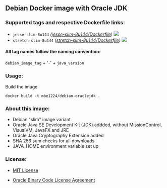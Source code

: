 ## Debian Docker image with Oracle JDK

### Supported tags and respective Dockerfile links:

* ```jesse-slim-8u144``` _\([jesse-slim-8u144/Dockerfile]\)_
[![](https://images.microbadger.com/badges/image/mbe1224/debian-oraclejdk:jesse-slim-8u144.svg)](https://microbadger.com/images/mbe1224/debian-oraclejdk:jesse-slim-8u144 "")
* ```stretch-slim-8u144``` _\([stretch-slim-8u144/Dockerfile]\)_
[![](https://images.microbadger.com/badges/image/mbe1224/debian-oraclejdk:jstretch-slim-8u144.svg)](https://microbadger.com/images/mbe1224/debian-oraclejdk:stretch-slim-8u144 "")

#### All tag names follow the naming convention:

```debian_image_tag``` + '-' + ```java_version```

### Usage:

Build the image
```shell
docker build -t mbe1224/debian-oraclejdk .
```

### About this image:

- Debian "slim" image variant
- Oracle Java SE Development Kit (JDK) addded, without MissionControl, VisualVM, JavaFX and JRE
- Oracle Java Cryptography Extension added
- SHA 256 sum checks for all downloads
- JAVA\_HOME environment variable set up

### License:

* [MIT License]
* [Oracle Binary Code License Agreement]

   [jesse-slim-8u144/Dockerfile]: <https://github.com/MihaiBogdanEugen/debian-oraclejdk/blob/jesse-slim-8u144/Dockerfile>
   [stretch-slim-8u144/Dockerfile]: <https://github.com/MihaiBogdanEugen/debian-oraclejdk/blob/stretch-slim-8u144/Dockerfile>
   [MIT License]: <https://raw.githubusercontent.com/MihaiBogdanEugen/debian-oraclejdk/master/LICENSE>
   [Oracle Binary Code License Agreement]: <https://raw.githubusercontent.com/MihaiBogdanEugen/debian-oraclejdk/master/Oracle_Binary_Code_License_Agreement%20for%20the%20Java%20SE%20Platform_Products_and_JavaFX>